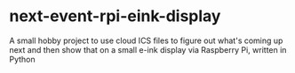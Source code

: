# next-event-rpi-eink-display
A small hobby project to use cloud ICS files to figure out what's coming up next and then show that on a small e-ink display via Raspberry Pi, written in Python
